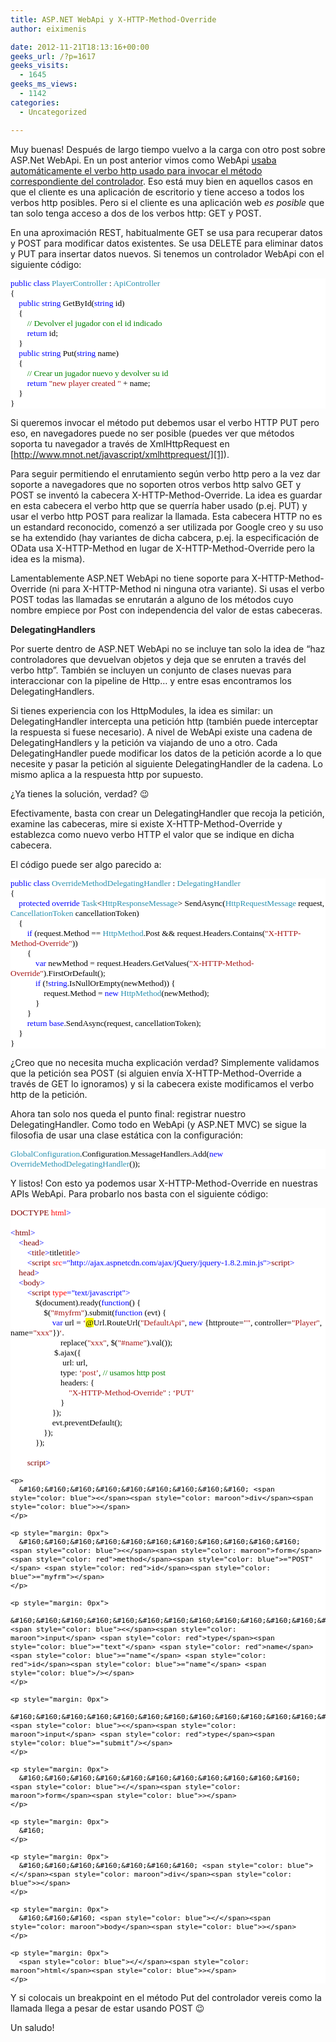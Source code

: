 ```yaml
---
title: ASP.NET WebApi y X-HTTP-Method-Override
author: eiximenis

date: 2012-11-21T18:13:16+00:00
geeks_url: /?p=1617
geeks_visits:
  - 1645
geeks_ms_views:
  - 1142
categories:
  - Uncategorized

---
```

Muy buenas! Después de largo tiempo vuelvo a la carga con otro post sobre ASP.Net WebApi. En un post anterior vimos como WebApi <a href="http://geeks.ms/blogs/etomas/archive/2012/02/19/explorando-asp-net-mvc4-webapi-2-enrutamiento-y-verbos-http-propios.aspx" target="_blank" rel="noopener noreferrer">usaba automáticamente el verbo http usado para invocar el método correspondiente del controlador</a>. Eso está muy bien en aquellos casos en que el cliente es una aplicación de escritorio y tiene acceso a todos los verbos http posibles. Pero si el cliente es una aplicación web _es posible_ que tan solo tenga acceso a dos de los verbos http: GET y POST.

En una aproximación REST, habitualmente GET se usa para recuperar datos y POST para modificar datos existentes. Se usa DELETE para eliminar datos y PUT para insertar datos nuevos. Si tenemos un controlador WebApi con el siguiente código:

<div style="font-size: 10pt; font-family: consolas; background: white; color: black">
  <p style="margin: 0px">
    <span style="color: blue">public</span> <span style="color: blue">class</span> <span style="color: #2b91af">PlayerController</span> : <span style="color: #2b91af">ApiController</span>
  </p>
  
  <p style="margin: 0px">
    {
  </p>
  
  <p style="margin: 0px">
    &#160;&#160;&#160; <span style="color: blue">public</span> <span style="color: blue">string</span> GetById(<span style="color: blue">string</span> id)
  </p>
  
  <p style="margin: 0px">
    &#160;&#160;&#160; {
  </p>
  
  <p style="margin: 0px">
    &#160;&#160;&#160;&#160;&#160;&#160;&#160; <span style="color: green">// Devolver el jugador con el id indicado</span>
  </p>
  
  <p style="margin: 0px">
    &#160;&#160;&#160;&#160;&#160;&#160;&#160; <span style="color: blue">return</span> id;
  </p>
  
  <p style="margin: 0px">
    &#160;&#160;&#160; }
  </p>
  
  <p style="margin: 0px">
    &#160;&#160;&#160; <span style="color: blue">public</span> <span style="color: blue">string</span> Put(<span style="color: blue">string</span> name)
  </p>
  
  <p style="margin: 0px">
    &#160;&#160;&#160; {
  </p>
  
  <p style="margin: 0px">
    &#160;&#160;&#160;&#160;&#160;&#160;&#160; <span style="color: green">// Crear un jugador nuevo y devolver su id</span>
  </p>
  
  <p style="margin: 0px">
    &#160;&#160;&#160;&#160;&#160;&#160;&#160; <span style="color: blue">return</span> <span style="color: #a31515">"new player created "</span> + name;
  </p>
  
  <p style="margin: 0px">
    &#160;&#160;&#160; }
  </p>
  
  <p style="margin: 0px">
    }
  </p></p>
</div>

Si queremos invocar el método put debemos usar el verbo HTTP PUT pero eso, en navegadores puede no ser posible (puedes ver que métodos soporta tu navegador a través de XmlHttpRequest en [http://www.mnot.net/javascript/xmlhttprequest/][1]).

Para seguir permitiendo el enrutamiento según verbo http pero a la vez dar soporte a navegadores que no soporten otros verbos http salvo GET y POST se inventó la cabecera X-HTTP-Method-Override. La idea es guardar en esta cabecera el verbo http que se querría haber usado (p.ej. PUT) y usar el verbo http POST para realizar la llamada. Esta cabecera HTTP no es un estandard reconocido, comenzó a ser utilizada por Google creo y su uso se ha extendido (hay variantes de dicha cabcera, p.ej. la especificación de OData usa X-HTTP-Method en lugar de X-HTTP-Method-Override pero la idea es la misma).

Lamentablemente ASP.NET WebApi no tiene soporte para X-HTTP-Method-Override (ni para X-HTTP-Method ni ninguna otra variante). Si usas el verbo POST todas las llamadas se enrutarán a alguno de los métodos cuyo nombre empiece por Post con independencia del valor de estas cabeceras.

**DelegatingHandlers**

Por suerte dentro de ASP.NET WebApi no se incluye tan solo la idea de “haz controladores que devuelvan objetos y deja que se enruten a través del verbo http”. También se incluyen un conjunto de clases nuevas para interaccionar con la pipeline de Http… y entre esas encontramos los DelegatingHandlers.

Si tienes experiencia con los HttpModules, la idea es similar: un DelegatingHandler intercepta una petición http (también puede interceptar la respuesta si fuese necesario). A nivel de WebApi existe una cadena de DelegatingHandlers y la petición va viajando de uno a otro. Cada DelegatingHandler puede modificar los datos de la petición acorde a lo que necesite y pasar la petición al siguiente DelegatingHandler de la cadena. Lo mismo aplica a la respuesta http por supuesto.

¿Ya tienes la solución, verdad? 😉

Efectivamente, basta con crear un DelegatingHandler que recoja la petición, examine las cabeceras, mire si existe X-HTTP-Method-Override y establezca como nuevo verbo HTTP el valor que se indique en dicha cabecera.

El código puede ser algo parecido a:

<div style="font-size: 10pt; font-family: consolas; background: white; color: black">
  <p style="margin: 0px">
    <span style="color: blue">public</span> <span style="color: blue">class</span> <span style="color: #2b91af">OverrideMethodDelegatingHandler</span> : <span style="color: #2b91af">DelegatingHandler</span>
  </p>
  
  <p style="margin: 0px">
    {
  </p>
  
  <p style="margin: 0px">
    &#160;&#160;&#160; <span style="color: blue">protected</span> <span style="color: blue">override</span> <span style="color: #2b91af">Task</span><<span style="color: #2b91af">HttpResponseMessage</span>> SendAsync(<span style="color: #2b91af">HttpRequestMessage</span> request, <span style="color: #2b91af">CancellationToken</span> cancellationToken)
  </p>
  
  <p style="margin: 0px">
    &#160;&#160;&#160; {
  </p>
  
  <p style="margin: 0px">
    &#160;&#160;&#160;&#160;&#160;&#160;&#160; <span style="color: blue">if</span> (request.Method == <span style="color: #2b91af">HttpMethod</span>.Post && request.Headers.Contains(<span style="color: #a31515">"X-HTTP-Method-Override"</span>))
  </p>
  
  <p style="margin: 0px">
    &#160;&#160;&#160;&#160;&#160;&#160;&#160; {
  </p>
  
  <p style="margin: 0px">
    &#160;&#160;&#160;&#160;&#160;&#160;&#160;&#160;&#160;&#160;&#160; <span style="color: blue">var</span> newMethod = request.Headers.GetValues(<span style="color: #a31515">"X-HTTP-Method-Override"</span>).FirstOrDefault();
  </p>
  
  <p style="margin: 0px">
    &#160;&#160;&#160;&#160;&#160;&#160;&#160;&#160;&#160;&#160;&#160; <span style="color: blue">if</span> (!<span style="color: blue">string</span>.IsNullOrEmpty(newMethod)) {
  </p>
  
  <p style="margin: 0px">
    &#160;&#160;&#160;&#160;&#160;&#160;&#160;&#160;&#160;&#160;&#160;&#160;&#160;&#160;&#160; request.Method = <span style="color: blue">new</span> <span style="color: #2b91af">HttpMethod</span>(newMethod);
  </p>
  
  <p style="margin: 0px">
    &#160;&#160;&#160;&#160;&#160;&#160;&#160;&#160;&#160;&#160;&#160; }
  </p>
  
  <p style="margin: 0px">
    &#160;&#160;&#160;&#160;&#160;&#160;&#160; }
  </p>
  
  <p style="margin: 0px">
    &#160;&#160;&#160;&#160;&#160;&#160;&#160; <span style="color: blue">return</span> <span style="color: blue">base</span>.SendAsync(request, cancellationToken);
  </p>
  
  <p style="margin: 0px">
    &#160;&#160;&#160; }
  </p>
  
  <p style="margin: 0px">
    }
  </p></p>
</div>

¿Creo que no necesita mucha explicación verdad? Simplemente validamos que la petición sea POST (si alguien envía X-HTTP-Method-Override a través de GET lo ignoramos) y si la cabecera existe modificamos el verbo http de la petición.

Ahora tan solo nos queda el punto final: registrar nuestro DelegatingHandler. Como todo en WebApi (y ASP.NET MVC) se sigue la filosofia de usar una clase estática con la configuración:

<div style="font-size: 10pt; font-family: consolas; background: white; color: black">
  <p style="margin: 0px">
    <span style="color: #2b91af">GlobalConfiguration</span>.Configuration.MessageHandlers.Add(<span style="color: blue">new</span> <span style="color: #2b91af">OverrideMethodDelegatingHandler</span>());
  </p></p>
</div>

Y listos! Con esto ya podemos usar X-HTTP-Method-Override en nuestras APIs WebApi. Para probarlo nos basta con el siguiente código:

<div style="font-size: 10pt; font-family: consolas; background: white; color: black">
  <p style="margin: 0px">
    <span style="color: blue"><!</span><span style="color: maroon">DOCTYPE</span> <span style="color: red">html</span><span style="color: blue">></span>
  </p>
  
  <p style="margin: 0px">
    &#160;
  </p>
  
  <p style="margin: 0px">
    <span style="color: blue"><</span><span style="color: maroon">html</span><span style="color: blue">></span>
  </p>
  
  <p style="margin: 0px">
    &#160;&#160;&#160; <span style="color: blue"><</span><span style="color: maroon">head</span><span style="color: blue">></span>
  </p>
  
  <p style="margin: 0px">
    &#160;&#160;&#160;&#160;&#160;&#160;&#160; <span style="color: blue"><</span><span style="color: maroon">title</span><span style="color: blue">></span>title<span style="color: blue"></</span><span style="color: maroon">title</span><span style="color: blue">></span>
  </p>
  
  <p style="margin: 0px">
    &#160;&#160;&#160;&#160;&#160;&#160;&#160; <span style="color: blue"><</span><span style="color: maroon">script</span> <span style="color: red">src</span><span style="color: blue">="http://ajax.aspnetcdn.com/ajax/jQuery/jquery-1.8.2.min.js"></</span><span style="color: maroon">script</span><span style="color: blue">></span>
  </p>
  
  <p style="margin: 0px">
    &#160;&#160;&#160; <span style="color: blue"></</span><span style="color: maroon">head</span><span style="color: blue">></span>
  </p>
  
  <p style="margin: 0px">
    &#160;&#160;&#160; <span style="color: blue"><</span><span style="color: maroon">body</span><span style="color: blue">></span>
  </p>
  
  <p style="margin: 0px">
    &#160;&#160;&#160;&#160;&#160;&#160;&#160; <span style="color: blue"><</span><span style="color: maroon">script</span> <span style="color: red">type</span><span style="color: blue">="text/javascript"></span>
  </p>
  
  <p style="margin: 0px">
    &#160;&#160;&#160;&#160;&#160;&#160;&#160;&#160;&#160;&#160;&#160; $(document).ready(<span style="color: blue">function</span>() {
  </p>
  
  <p style="margin: 0px">
    &#160;&#160;&#160;&#160;&#160;&#160;&#160;&#160;&#160;&#160;&#160;&#160;&#160;&#160;&#160; $(<span style="color: #a31515">"#myfrm"</span>).submit(<span style="color: blue">function</span> (evt) {
  </p>
  
  <p style="margin: 0px">
    &#160;&#160;&#160;&#160;&#160;&#160;&#160;&#160;&#160;&#160;&#160;&#160;&#160;&#160;&#160;&#160;&#160;&#160;&#160; <span style="color: blue">var</span> url = <span style="color: #a31515">&#8216;</span><span style="background: yellow">@</span>Url.RouteUrl(<span style="color: #a31515">"DefaultApi"</span>, <span style="color: blue">new</span> {httproute=<span style="color: #a31515">""</span>, controller=<span style="color: #a31515">"Player"</span>, name=<span style="color: #a31515">"xxx"</span>})<span style="color: #a31515">&#8216;</span>.
  </p>
  
  <p style="margin: 0px">
    &#160;&#160;&#160;&#160;&#160;&#160;&#160;&#160;&#160;&#160;&#160;&#160;&#160;&#160;&#160;&#160;&#160;&#160;&#160;&#160;&#160;&#160;&#160; replace(<span style="color: #a31515">"xxx"</span>, $(<span style="color: #a31515">"#name"</span>).val());
  </p>
  
  <p style="margin: 0px">
    &#160;&#160;&#160;&#160;&#160;&#160;&#160;&#160;&#160;&#160;&#160;&#160;&#160;&#160;&#160;&#160;&#160;&#160;&#160;&#160; $.ajax({
  </p>
  
  <p style="margin: 0px">
    &#160;&#160;&#160;&#160;&#160;&#160;&#160;&#160;&#160;&#160;&#160;&#160;&#160;&#160;&#160;&#160;&#160;&#160;&#160;&#160;&#160;&#160;&#160;&#160; url: url,
  </p>
  
  <p style="margin: 0px">
    &#160;&#160;&#160;&#160;&#160;&#160;&#160;&#160;&#160;&#160;&#160;&#160;&#160;&#160;&#160;&#160;&#160;&#160;&#160;&#160;&#160;&#160;&#160; type: <span style="color: #a31515">&#8216;post&#8217;</span>, <span style="color: green">// usamos http post</span>
  </p>
  
  <p style="margin: 0px">
    &#160;&#160;&#160;&#160;&#160;&#160;&#160;&#160;&#160;&#160;&#160;&#160;&#160;&#160;&#160;&#160;&#160;&#160;&#160;&#160;&#160;&#160;&#160; headers: {
  </p>
  
  <p style="margin: 0px">
    &#160;&#160;&#160;&#160;&#160;&#160;&#160;&#160;&#160;&#160;&#160;&#160;&#160;&#160;&#160;&#160;&#160;&#160;&#160;&#160;&#160;&#160;&#160;&#160;&#160;&#160;&#160; <span style="color: #a31515">"X-HTTP-Method-Override"</span> : <span style="color: #a31515">&#8216;PUT&#8217;</span>
  </p>
  
  <p style="margin: 0px">
    &#160;&#160;&#160;&#160;&#160;&#160;&#160;&#160;&#160;&#160;&#160;&#160;&#160;&#160;&#160;&#160;&#160;&#160;&#160;&#160;&#160;&#160;&#160; }
  </p>
  
  <p style="margin: 0px">
    &#160;&#160;&#160;&#160;&#160;&#160;&#160;&#160;&#160;&#160;&#160;&#160;&#160;&#160;&#160;&#160;&#160;&#160;&#160; });
  </p>
  
  <p style="margin: 0px">
    &#160;&#160;&#160;&#160;&#160;&#160;&#160;&#160;&#160;&#160;&#160;&#160;&#160;&#160;&#160;&#160;&#160;&#160;&#160; evt.preventDefault();
  </p>
  
  <p style="margin: 0px">
    &#160;&#160;&#160;&#160;&#160;&#160;&#160;&#160;&#160;&#160;&#160;&#160;&#160;&#160;&#160; });
  </p>
  
  <p style="margin: 0px">
    &#160;&#160;&#160;&#160;&#160;&#160;&#160;&#160;&#160;&#160;&#160; });
  </p>
  
  <p style="margin: 0px">
    &#160;
  </p>
  
  <p style="margin: 0px">
    &#160;&#160;&#160;&#160;&#160;&#160;&#160; <span style="color: blue"></</span><span style="color: maroon">script</span><span style="color: blue">></span>
  </p>
  
  <p style="margin: 0px">
    <p style="margin: 0px">
      <span style="color: blue"></span>
    </p>
    
    <p>
      &#160;&#160;&#160;&#160;&#160;&#160;&#160;&#160;&#160; <span style="color: blue"><</span><span style="color: maroon">div</span><span style="color: blue">></span>
    </p>
    
    <p style="margin: 0px">
      &#160;&#160;&#160;&#160;&#160;&#160;&#160;&#160;&#160;&#160;&#160; <span style="color: blue"><</span><span style="color: maroon">form</span> <span style="color: red">method</span><span style="color: blue">="POST"</span> <span style="color: red">id</span><span style="color: blue">="myfrm"></span>
    </p>
    
    <p style="margin: 0px">
      &#160;&#160;&#160;&#160;&#160;&#160;&#160;&#160;&#160;&#160;&#160;&#160;&#160;&#160;&#160; <span style="color: blue"><</span><span style="color: maroon">input</span> <span style="color: red">type</span><span style="color: blue">="text"</span> <span style="color: red">name</span><span style="color: blue">="name"</span> <span style="color: red">id</span><span style="color: blue">="name"</span> <span style="color: blue">/></span>
    </p>
    
    <p style="margin: 0px">
      &#160;&#160;&#160;&#160;&#160;&#160;&#160;&#160;&#160;&#160;&#160;&#160;&#160;&#160;&#160; <span style="color: blue"><</span><span style="color: maroon">input</span> <span style="color: red">type</span><span style="color: blue">="submit"/></span>
    </p>
    
    <p style="margin: 0px">
      &#160;&#160;&#160;&#160;&#160;&#160;&#160;&#160;&#160;&#160;&#160; <span style="color: blue"></</span><span style="color: maroon">form</span><span style="color: blue">></span>
    </p>
    
    <p style="margin: 0px">
      &#160;
    </p>
    
    <p style="margin: 0px">
      &#160;&#160;&#160;&#160;&#160;&#160;&#160; <span style="color: blue"></</span><span style="color: maroon">div</span><span style="color: blue">></span>
    </p>
    
    <p style="margin: 0px">
      &#160;&#160;&#160; <span style="color: blue"></</span><span style="color: maroon">body</span><span style="color: blue">></span>
    </p>
    
    <p style="margin: 0px">
      <span style="color: blue"></</span><span style="color: maroon">html</span><span style="color: blue">></span>
    </p>
  </p>
</div>

Y si colocais un breakpoint en el método Put del controlador vereis como la llamada llega a pesar de estar usando POST 😉

Un saludo!

 [1]: http://www.mnot.net/javascript/xmlhttprequest/ "http://www.mnot.net/javascript/xmlhttprequest/"